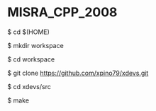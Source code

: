 # MISRA_CPP_2008

$ cd $(HOME) 

$ mkdir workspace 

$ cd workspace 

$ git clone https://github.com/xpino79/xdevs.git 

$ cd xdevs/src 

$ make 
